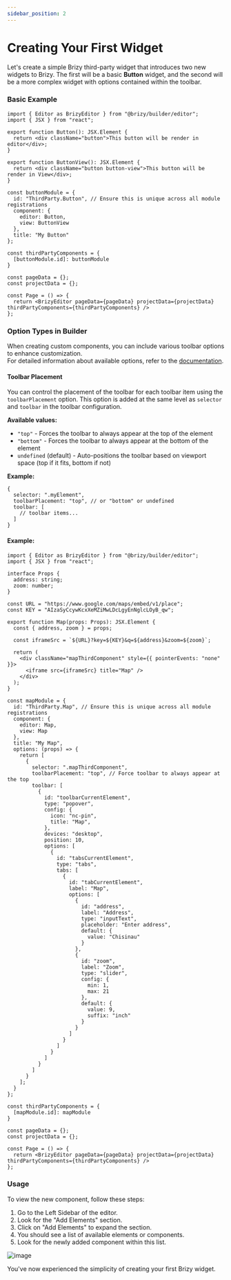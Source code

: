 ```yaml
---
sidebar_position: 2
---
```


# Creating Your First Widget

Let's create a simple Brizy third-party widget that introduces two new widgets to Brizy.
The first will be a basic **Button** widget, and the second will be a more complex widget
with options contained within the toolbar.

### Basic Example

```tsx
import { Editor as BrizyEditor } from "@brizy/builder/editor";
import { JSX } from "react";

export function Button(): JSX.Element {
  return <div className="button">This button will be render in editor</div>;
}

export function ButtonView(): JSX.Element {
  return <div className="button button-view">This button will be render in View</div>;
}

const buttonModule = {
  id: "ThirdParty.Button", // Ensure this is unique across all module registrations
  component: {
    editor: Button,
    view: ButtonView
  },
  title: "My Button"
};

const thirdPartyComponents = {
  [buttonModule.id]: buttonModule
}

const pageData = {};
const projectData = {};

const Page = () => {
  return <BrizyEditor pageData={pageData} projectData={projectData} thirdPartyComponents={thirdPartyComponents} />
};
```

### Option Types in Builder  

When creating custom components, you can include various toolbar options to enhance customization.  
For detailed information about available options, refer to the [documentation](/docs-internals/brizy-editor/introduction).

#### Toolbar Placement

You can control the placement of the toolbar for each toolbar item using the `toolbarPlacement` option. This option is added at the same level as `selector` and `toolbar` in the toolbar configuration.

**Available values:**

- `"top"` - Forces the toolbar to always appear at the top of the element
- `"bottom"` - Forces the toolbar to always appear at the bottom of the element
- `undefined` (default) - Auto-positions the toolbar based on viewport space (top if it fits, bottom if not)

**Example:**

```tsx
{
  selector: ".myElement",
  toolbarPlacement: "top", // or "bottom" or undefined
  toolbar: [
    // toolbar items...
  ]
}
```

#### Example:

```tsx
import { Editor as BrizyEditor } from "@brizy/builder/editor";
import { JSX } from "react";

interface Props {
  address: string;
  zoom: number;
}

const URL = "https://www.google.com/maps/embed/v1/place";
const KEY = "AIzaSyCcywKcxXeMZiMwLDcLgyEnNglcLOyB_qw";

export function Map(props: Props): JSX.Element {
  const { address, zoom } = props;
  
  const iframeSrc = `${URL}?key=${KEY}&q=${address}&zoom=${zoom}`;
  
  return (
    <div className="mapThirdComponent" style={{ pointerEvents: "none" }}>
      <iframe src={iframeSrc} title="Map" />
    </div>
  );
}

const mapModule = {
  id: "ThirdParty.Map", // Ensure this is unique across all module registrations
  component: {
    editor: Map,
    view: Map
  },
  title: "My Map",
  options: (props) => {
    return [
      {
        selector: ".mapThirdComponent",
        toolbarPlacement: "top", // Force toolbar to always appear at the top
        toolbar: [
          {
            id: "toolbarCurrentElement",
            type: "popover",
            config: {
              icon: "nc-pin",
              title: "Map",
            },
            devices: "desktop",
            position: 10,
            options: [
              {
                id: "tabsCurrentElement",
                type: "tabs",
                tabs: [
                  {
                    id: "tabCurrentElement",
                    label: "Map",
                    options: [
                      {
                        id: "address",
                        label: "Address",
                        type: "inputText",
                        placeholder: "Enter address",
                        default: {
                          value: "Chisinau"
                        }
                      },
                      {
                        id: "zoom",
                        label: "Zoom",
                        type: "slider",
                        config: {
                          min: 1,
                          max: 21
                        },
                        default: {
                          value: 9,
                          suffix: "inch"
                        }
                      }
                    ]
                  }
                ]
              }
            ]
          }
        ]
      }
    ];
  }
};

const thirdPartyComponents = {
  [mapModule.id]: mapModule
}

const pageData = {};
const projectData = {};

const Page = () => {
  return <BrizyEditor pageData={pageData} projectData={projectData} thirdPartyComponents={thirdPartyComponents} />
};
```
### Usage

To view the new component, follow these steps:

1. Go to the Left Sidebar of the editor.
2. Look for the "Add Elements" section.
3. Click on "Add Elements" to expand the section.
4. You should see a list of available elements or components.
5. Look for the newly added component within this list.

![image](https://github.com/EasyBrizy/Brizy-Local-Editor/assets/18303258/eb021ebd-7a61-44f7-aa3c-ddf6f1d60b18)

You've now experienced the simplicity of creating your first Brizy widget.
